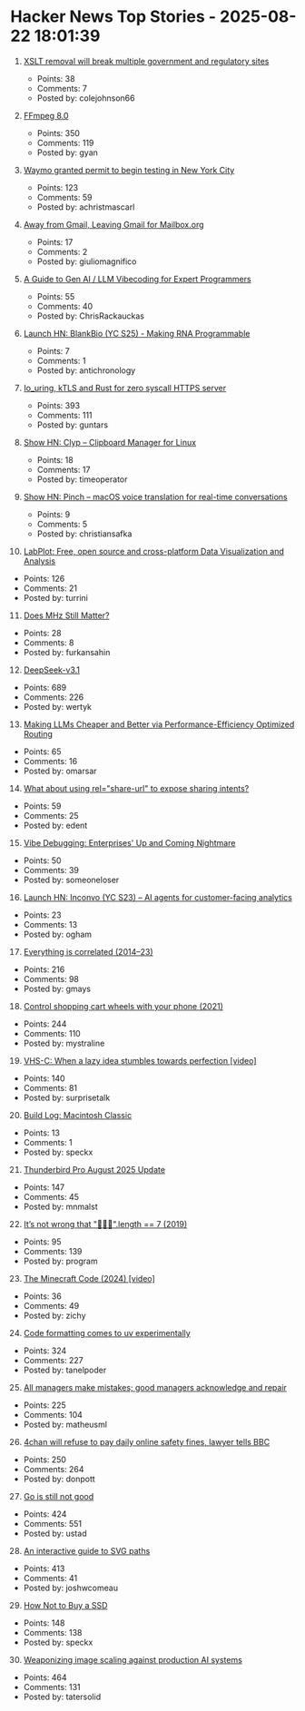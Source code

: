 # Hacker News Top Stories - 2025-08-22 18:01:39

1. [XSLT removal will break multiple government and regulatory sites](https://github.com/whatwg/html/issues/11582)
   - Points: 38
   - Comments: 7
   - Posted by: colejohnson66

2. [FFmpeg 8.0](https://ffmpeg.org/index.html#pr8.0)
   - Points: 350
   - Comments: 119
   - Posted by: gyan

3. [Waymo granted permit to begin testing in New York City](https://www.cnbc.com/2025/08/22/waymo-permit-new-york-city-nyc-rides.html)
   - Points: 123
   - Comments: 59
   - Posted by: achristmascarl

4. [Away from Gmail, Leaving Gmail for Mailbox.org](https://giuliomagnifico.blog/post/2025-08-18-leaving-gmail/)
   - Points: 17
   - Comments: 2
   - Posted by: giuliomagnifico

5. [A Guide to Gen AI / LLM Vibecoding for Expert Programmers](https://www.stochasticlifestyle.com/a-guide-to-gen-ai-llm-vibecoding-for-expert-programmers/)
   - Points: 55
   - Comments: 40
   - Posted by: ChrisRackauckas

6. [Launch HN: BlankBio (YC S25) - Making RNA Programmable](undefined)
   - Points: 7
   - Comments: 1
   - Posted by: antichronology

7. [Io_uring, kTLS and Rust for zero syscall HTTPS server](https://blog.habets.se/2025/04/io-uring-ktls-and-rust-for-zero-syscall-https-server.html)
   - Points: 393
   - Comments: 111
   - Posted by: guntars

8. [Show HN: Clyp – Clipboard Manager for Linux](https://github.com/murat-cileli/clyp)
   - Points: 18
   - Comments: 17
   - Posted by: timeoperator

9. [Show HN: Pinch – macOS voice translation for real-time conversations](https://www.startpinch.com/)
   - Points: 9
   - Comments: 5
   - Posted by: christiansafka

10. [LabPlot: Free, open source and cross-platform Data Visualization and Analysis](https://labplot.org/)
   - Points: 126
   - Comments: 21
   - Posted by: turrini

11. [Does MHz Still Matter?](https://www.ubicloud.com/blog/does-mhz-still-matter)
   - Points: 28
   - Comments: 8
   - Posted by: furkansahin

12. [DeepSeek-v3.1](https://api-docs.deepseek.com/news/news250821)
   - Points: 689
   - Comments: 226
   - Posted by: wertyk

13. [Making LLMs Cheaper and Better via Performance-Efficiency Optimized Routing](https://arxiv.org/abs/2508.12631)
   - Points: 65
   - Comments: 16
   - Posted by: omarsar

14. [What about using rel="share-url" to expose sharing intents?](https://shkspr.mobi/blog/2025/08/what-about-using-relshare-url-to-expose-sharing-intents/)
   - Points: 59
   - Comments: 25
   - Posted by: edent

15. [Vibe Debugging: Enterprises' Up and Coming Nightmare](https://marketsaintefficient.substack.com/p/vibe-debugging-enterprises-up-and)
   - Points: 50
   - Comments: 39
   - Posted by: someoneloser

16. [Launch HN: Inconvo (YC S23) – AI agents for customer-facing analytics](undefined)
   - Points: 23
   - Comments: 13
   - Posted by: ogham

17. [Everything is correlated (2014–23)](https://gwern.net/everything)
   - Points: 216
   - Comments: 98
   - Posted by: gmays

18. [Control shopping cart wheels with your phone (2021)](https://www.begaydocrime.com/)
   - Points: 244
   - Comments: 110
   - Posted by: mystraline

19. [VHS-C: When a lazy idea stumbles towards perfection [video]](https://www.youtube.com/watch?v=HFYWHeBhYbM)
   - Points: 140
   - Comments: 81
   - Posted by: surprisetalk

20. [Build Log: Macintosh Classic](https://www.jeffgeerling.com/blog/2025/build-log-macintosh-classic)
   - Points: 13
   - Comments: 1
   - Posted by: speckx

21. [Thunderbird Pro August 2025 Update](https://blog.thunderbird.net/2025/08/tbpro-august-2025-update/)
   - Points: 147
   - Comments: 45
   - Posted by: mnmalst

22. [It’s not wrong that "🤦🏼‍♂️".length == 7 (2019)](https://hsivonen.fi/string-length/)
   - Points: 95
   - Comments: 139
   - Posted by: program

23. [The Minecraft Code (2024) [video]](https://www.youtube.com/watch?v=nz2LeXwJOyI)
   - Points: 36
   - Comments: 49
   - Posted by: zichy

24. [Code formatting comes to uv experimentally](https://pydevtools.com/blog/uv-format-code-formatting-comes-to-uv-experimentally/)
   - Points: 324
   - Comments: 227
   - Posted by: tanelpoder

25. [All managers make mistakes; good managers acknowledge and repair](https://terriblesoftware.org/2025/08/22/the-management-skill-nobody-talks-about/)
   - Points: 225
   - Comments: 104
   - Posted by: matheusml

26. [4chan will refuse to pay daily online safety fines, lawyer tells BBC](https://www.bbc.co.uk/news/articles/cq68j5g2nr1o)
   - Points: 250
   - Comments: 264
   - Posted by: donpott

27. [Go is still not good](https://blog.habets.se/2025/07/Go-is-still-not-good.html)
   - Points: 424
   - Comments: 551
   - Posted by: ustad

28. [An interactive guide to SVG paths](https://www.joshwcomeau.com/svg/interactive-guide-to-paths/)
   - Points: 413
   - Comments: 41
   - Posted by: joshwcomeau

29. [How Not to Buy a SSD](https://andrei.xyz/post/how-not-to-buy-a-ssd/)
   - Points: 148
   - Comments: 138
   - Posted by: speckx

30. [Weaponizing image scaling against production AI systems](https://blog.trailofbits.com/2025/08/21/weaponizing-image-scaling-against-production-ai-systems/)
   - Points: 464
   - Comments: 131
   - Posted by: tatersolid

